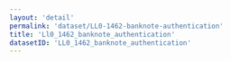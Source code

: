 ```yaml
---
layout: 'detail'
permalink: 'dataset/LL0-1462-banknote-authentication'
title: 'Ll0_1462_banknote_authentication'
datasetID: 'LL0_1462_banknote_authentication'
---
```

